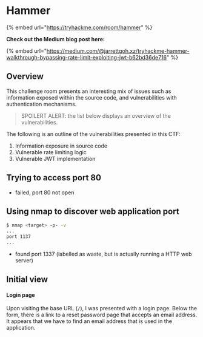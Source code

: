 # Hammer

{% embed url="https://tryhackme.com/room/hammer" %}

**Check out the Medium blog post here:**

{% embed url="https://medium.com/@jarrettgoh.xz/tryhackme-hammer-walkthrough-bypassing-rate-limit-exploiting-jwt-b62bd36de716" %}

## Overview

This challenge room presents an interesting mix of issues such as information exposed within the source code, and vulnerabilities with authentication mechanisms.

> SPOILERT ALERT: the list below displays an overview of the vulnerabilities.&#x20;

The following is an outline of the vulnerabilities presented in this CTF:

1. &#x20;Information exposure in source code
2. Vulnerable rate limiting logic
3. Vulnerable JWT implementation



## **Trying to access port 80**

* failed, port 80 not open

## **Using nmap to discover web application port**

```bash
$ nmap <target> -p- -v
...
port 1137
...
```

* found port 1337 (labelled as waste, but is actually running  a HTTP web server)

## **Initial view**

#### Login page

Upon visiting the base URL (`/`), I was presented with a login page. Below the form, there is a link to a reset password page that accepts an email address. It appears that we have to find an email address that is used in the application.

